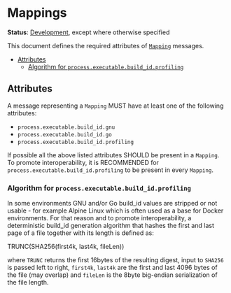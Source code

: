 # Mappings

**Status**: [Development](../document-status.md), except where otherwise specified

This document defines the required attributes of [`Mapping`](https://github.com/open-telemetry/oteps/blob/main/text/profiles/0239-profiles-data-model.md#message-mapping) messages.

<!-- toc -->

- [Attributes](#attributes)
  * [Algorithm for `process.executable.build_id.profiling`](#algorithm-for-processexecutablebuild_idprofiling)

<!-- tocstop -->

## Attributes

A message representing a `Mapping` MUST have at least one of the following
attributes:

- `process.executable.build_id.gnu`
- `process.executable.build_id.go`
- `process.executable.build_id.profiling`

If possible all the above listed attributes SHOULD be present in a `Mapping`. To promote interoperability, it is RECOMMENDED for `process.executable.build_id.profiling` to be present in every `Mapping`.

### Algorithm for `process.executable.build_id.profiling`

In some environments GNU and/or Go build_id values are stripped or not usable - for example Alpine
Linux which is often used as a base for Docker environments. For that reason and to promote interoperability, a deterministic build_id generation algorithm that hashes the first and last page of a file together with its length is defined as:

TRUNC(SHA256(first4k, last4k, fileLen))

where `TRUNC` returns the first 16bytes of the resulting digest, input to `SHA256` is passed left to right, `first4k`, `last4k` are the first and last 4096 bytes of the file (may overlap) and `fileLen` is the 8byte big-endian serialization of the file length.
